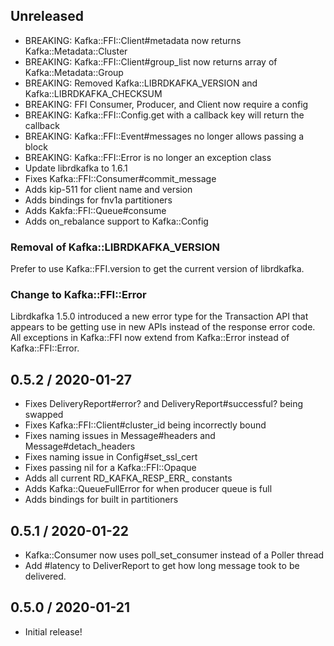 ## Unreleased

* BREAKING: Kafka::FFI::Client#metadata now returns Kafka::Metadata::Cluster
* BREAKING: Kafka::FFI::Client#group_list now returns array of Kafka::Metadata::Group
* BREAKING: Removed Kafka::LIBRDKAFKA_VERSION and Kafka::LIBRDKAFKA_CHECKSUM
* BREAKING: FFI Consumer, Producer, and Client now require a config
* BREAKING: Kafka::FFI::Config.get with a callback key will return the callback
* BREAKING: Kafka::FFI::Event#messages no longer allows passing a block
* BREAKING: Kafka::FFI::Error is no longer an exception class
* Update librdkafka to 1.6.1
* Fixes Kafka::FFI::Consumer#commit_message
* Adds kip-511 for client name and version
* Adds bindings for fnv1a partitioners
* Adds Kakfa::FFI::Queue#consume
* Adds on_rebalance support to Kafka::Config

### Removal of Kafka::LIBRDKAFKA_VERSION

Prefer to use Kafka::FFI.version to get the current version of librdkafka.

### Change to Kafka::FFI::Error

Librdkafka 1.5.0 introduced a new error type for the Transaction API that
appears to be getting use in new APIs instead of the response error code. All
exceptions in Kafka::FFI now extend from Kafka::Error instead of
Kafka::FFI::Error.

## 0.5.2 / 2020-01-27

* Fixes DeliveryReport#error? and DeliveryReport#successful? being swapped
* Fixes Kafka::FFI::Client#cluster_id being incorrectly bound
* Fixes naming issues in Message#headers and Message#detach_headers
* Fixes naming issue in Config#set_ssl_cert
* Fixes passing nil for a Kafka::FFI::Opaque
* Adds all current RD_KAFKA_RESP_ERR_ constants
* Adds Kafka::QueueFullError for when producer queue is full
* Adds bindings for built in partitioners

## 0.5.1 / 2020-01-22

* Kafka::Consumer now uses poll_set_consumer instead of a Poller thread
* Add #latency to DeliverReport to get how long message took to be delivered.

## 0.5.0 / 2020-01-21

* Initial release!
